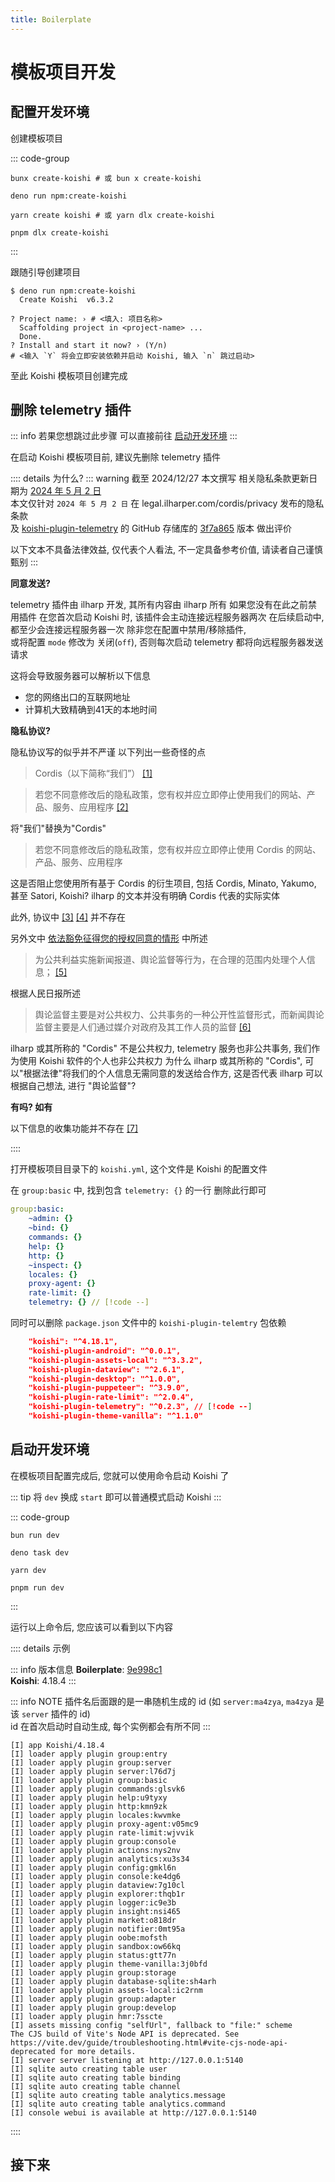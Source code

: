 ```yaml
---
title: Boilerplate
---
```


# 模板项目开发

## 配置开发环境

创建模板项目

::: code-group

```shell [bun]
bunx create-koishi # 或 bun x create-koishi
```

```shell [deno]
deno run npm:create-koishi
```

```shell [yarn]
yarn create koishi # 或 yarn dlx create-koishi
```

```shell [pnpm]
pnpm dlx create-koishi
```

:::

跟随引导创建项目

```shell
$ deno run npm:create-koishi
  Create Koishi  v6.3.2

? Project name: › # <填入: 项目名称>
  Scaffolding project in <project-name> ...
  Done.
? Install and start it now? › (Y/n) 
# <输入 `Y` 将会立即安装依赖并启动 Koishi, 输入 `n` 跳过启动>
```

至此 Koishi 模板项目创建完成

## 删除 telemetry 插件

::: info
若果您想跳过此步骤
可以直接前往 [启动开发环境](#启动开发环境)
:::

在启动 Koishi 模板项目前, 建议先删除 telemetry 插件

:::: details 为什么?
::: warning
截至 2024/12/27 本文撰写
相关隐私条款更新日期为 [2024 年 5 月 2 日](https://legal.ilharper.com/cordis/privacy#:~:text=%E6%9B%B4%E6%96%B0%E6%97%B6%E9%97%B4%EF%BC%9A-,2024%20%E5%B9%B4%205%20%E6%9C%88%202%20%E6%97%A5,-%E7%94%9F%E6%95%88%E6%97%B6%E9%97%B4%EF%BC%9A2024)  
本文仅针对 `2024 年 5 月 2 日` 在 legal.ilharper.com/cordis/privacy 发布的隐私条款  
及 [koishi-plugin-telemetry](https://www.npmjs.com/package/koishi-plugin-telemetry) 
的 GitHub 存储库的 [3f7a865](https://github.com/koishijs/koishi-plugin-telemetry/commit/3f7a865e415312e9f4d4401d597f3177b98c0952) 版本
做出评价

以下文本不具备法律效益, 
仅代表个人看法, 不一定具备参考价值, 请读者自己谨慎甄别
:::

**同意发送?**

telemetry 插件由 ilharp 开发,
其所有内容由 ilharp 所有
如果您没有在此之前禁用插件
在您首次启动 Koishi 时, 该插件会主动连接远程服务器两次
在后续启动中, 都至少会连接远程服务器一次
除非您在配置中禁用/移除插件,  
或将配置 `mode` 修改为 关闭(`off`), 
否则每次启动 telemetry 都将向远程服务器发送请求

这将会导致服务器可以解析以下信息
- 您的网络出口的互联网地址
- 计算机大致精确到41天的本地时间

**隐私协议?**

隐私协议写的似乎并不严谨
以下列出一些奇怪的点

> Cordis（以下简称“我们”）
[[1]](https://legal.ilharper.com/cordis/privacy#:~:text=%E5%BA%94%E7%AB%8B%E5%8D%B3%E5%81%9C%E6%AD%A2%E4%BD%BF%E7%94%A8%E6%88%91%E4%BB%AC%E7%9A%84%E7%BD%91%E7%AB%99%E3%80%81%E4%BA%A7%E5%93%81%E3%80%81%E6%9C%8D%E5%8A%A1%E3%80%81%E5%BA%94%E7%94%A8%E7%A8%8B%E5%BA%8F)


> 若您不同意修改后的隐私政策，您有权并应立即停止使用我们的网站、产品、服务、应用程序
[[2]](https://legal.ilharper.com/cordis/privacy#:~:text=%E6%84%9F%E8%B0%A2%E6%82%A8%E4%BD%BF%E7%94%A8-,Cordis%EF%BC%88%E4%BB%A5%E4%B8%8B%E7%AE%80%E7%A7%B0%E2%80%9C%E6%88%91%E4%BB%AC%E2%80%9D%EF%BC%89,-%E3%80%82%E8%AF%B7%E8%8A%B1%E4%B8%80%E4%BA%9B)

将"我们"替换为"Cordis"

> 若您不同意修改后的隐私政策，您有权并应立即停止使用 Cordis 的网站、产品、服务、应用程序

这是否阻止您使用所有基于 Cordis 的衍生项目, 包括 Cordis, Minato, Yakumo, 甚至 Satori, Koishi?
ilharp 的文本并没有明确 Cordis 代表的实际实体

此外, 协议中 
[[3]](https://legal.ilharper.com/cordis/privacy#:~:text=%E8%AF%AD%E8%A8%80%E4%B9%A0%E6%83%AF%E5%B7%AE%E5%BC%82%EF%BC%8C-,%E5%85%B6%E4%BB%96%E8%AF%AD%E8%A8%80%E7%89%88%E6%9C%AC,-%E5%A6%82%E4%B8%8E%E4%B8%AD%E6%96%87)
[[4]](https://legal.ilharper.com/cordis/privacy#:~:text=%E7%82%B9%E5%87%BB%E6%9F%A5%E9%98%85-,%E5%8E%86%E5%8F%B2%E7%89%88%E6%9C%AC%E7%9A%84%E9%9A%90%E7%A7%81%E6%94%BF%E7%AD%96,-%E3%80%82)
并不存在

另外文中 [依法豁免征得您的授权同意的情形](https://legal.ilharper.com/cordis/privacy#:~:text=1.-,%E4%BE%9D%E6%B3%95%E8%B1%81%E5%85%8D%E5%BE%81%E5%BE%97%E6%82%A8%E7%9A%84%E6%8E%88%E6%9D%83%E5%90%8C%E6%84%8F%E7%9A%84%E6%83%85%E5%BD%A2,-%E8%AF%B7%E6%82%A8%E7%90%86%E8%A7%A3) 中所述

> 为公共利益实施新闻报道、舆论监督等行为，在合理的范围内处理个人信息；
[[5]](https://legal.ilharper.com/cordis/privacy#:~:text=%E8%88%86%E8%AE%BA%E7%9B%91%E7%9D%A3)

根据人民日报所述

> 舆论监督主要是对公共权力、公共事务的一种公开性监督形式，而新闻舆论监督主要是人们通过媒介对政府及其工作人员的监督
[[6]](http://paper.people.com.cn/zgby/html/2015-12/25/content_1647666.htm)

ilharp 或其所称的 "Cordis" 不是公共权力, telemetry 服务也非公共事务, 
我们作为使用 Koishi 软件的个人也非公共权力
为什么 ilharp 或其所称的 "Cordis", 
可以"根据法律"将我们的个人信息无需同意的发送给合作方,
这是否代表 ilharp 可以根据自己想法, 进行 "舆论监督"?

**有吗? 如有**

以下信息的收集功能并不存在
[[7]](https://legal.ilharper.com/cordis/privacy#:~:text=%E5%AE%9E%E4%BE%8B%E5%81%9C%E6%AD%A2%E4%BA%8B%E4%BB%B6%E3%80%81%E5%AE%9E%E4%BE%8B%E6%84%8F%E5%A4%96%E9%80%80%E5%87%BA%E4%BA%8B%E4%BB%B6%E3%80%81%E9%A1%B5%E9%9D%A2%E8%AE%BF%E9%97%AE%E4%BA%8B%E4%BB%B6%E3%80%81%E9%A1%B5%E9%9D%A2%E8%AE%BF%E9%97%AE%E6%97%B6%E9%95%BF%E4%BA%8B%E4%BB%B6%E3%80%81%E4%BC%9A%E8%AF%9D%E4%BA%8B%E4%BB%B6%E3%80%81%E7%BD%91%E7%BB%9C%E7%B1%BB%E5%9E%8B%EF%BC%9B%E4%BB%A5%E5%8F%8A%20CPU%20%E5%8F%8A%E6%98%BE%E7%A4%BA%E8%AE%BE%E5%A4%87%E7%AD%89%E7%A1%AC%E4%BB%B6%E8%AE%BE%E5%A4%87)

::::

打开模板项目目录下的 `koishi.yml`,
这个文件是 Koishi 的配置文件

在 `group:basic` 中, 
找到包含 `telemetry: {}` 的一行 
删除此行即可
```yaml
group:basic:
    ~admin: {}
    ~bind: {}
    commands: {}
    help: {}
    http: {}
    ~inspect: {}
    locales: {}
    proxy-agent: {}
    rate-limit: {}
    telemetry: {} // [!code --]
```

同时可以删除 `package.json` 文件中的 `koishi-plugin-telemtry` 包依赖

```json
    "koishi": "^4.18.1",
    "koishi-plugin-android": "^0.0.1",
    "koishi-plugin-assets-local": "^3.3.2",
    "koishi-plugin-dataview": "^2.6.1",
    "koishi-plugin-desktop": "^1.0.0",
    "koishi-plugin-puppeteer": "^3.9.0",
    "koishi-plugin-rate-limit": "^2.0.4",
    "koishi-plugin-telemetry": "^0.2.3", // [!code --]
    "koishi-plugin-theme-vanilla": "^1.1.0"
```


## 启动开发环境

在模板项目配置完成后, 
您就可以使用命令启动 Koishi 了

::: tip
将 `dev` 换成 `start` 即可以普通模式启动 Koishi
:::

::: code-group

```shell [bun]
bun run dev
```

```shell [deno]
deno task dev
```

```shell [yarn]
yarn dev
```

```shell [pnpm]
pnpm run dev
```

:::

运行以上命令后,
您应该可以看到以下内容

:::: details 示例

::: info 版本信息
**Boilerplate**:  [9e998c1](https://github.com/koishijs/boilerplate/commit/9e998c1feabbb409bb3df5e7bd6d081954386cd6)  
**Koishi**:       4.18.4
:::

::: info NOTE
插件名后面跟的是一串随机生成的 id (如 `server:ma4zya`, `ma4zya` 是该 `server` 插件的 id)  
id 在首次启动时自动生成, 每个实例都会有所不同
:::

```log
[I] app Koishi/4.18.4
[I] loader apply plugin group:entry
[I] loader apply plugin group:server
[I] loader apply plugin server:l76d7j
[I] loader apply plugin group:basic
[I] loader apply plugin commands:glsvk6
[I] loader apply plugin help:u9tyxy
[I] loader apply plugin http:kmn9zk
[I] loader apply plugin locales:kwvmke
[I] loader apply plugin proxy-agent:v05mc9
[I] loader apply plugin rate-limit:wjvvik
[I] loader apply plugin group:console
[I] loader apply plugin actions:nys2nv
[I] loader apply plugin analytics:xu3s34
[I] loader apply plugin config:gmkl6n
[I] loader apply plugin console:ke4dg6
[I] loader apply plugin dataview:7g10cl
[I] loader apply plugin explorer:thqb1r
[I] loader apply plugin logger:ic9e3b
[I] loader apply plugin insight:nsi465
[I] loader apply plugin market:o818dr
[I] loader apply plugin notifier:0mt95a
[I] loader apply plugin oobe:mofsth
[I] loader apply plugin sandbox:ow66kq
[I] loader apply plugin status:gtt77n
[I] loader apply plugin theme-vanilla:3j0bfd
[I] loader apply plugin group:storage
[I] loader apply plugin database-sqlite:sh4arh
[I] loader apply plugin assets-local:ic2rnm
[I] loader apply plugin group:adapter
[I] loader apply plugin group:develop
[I] loader apply plugin hmr:7sscte
[I] assets missing config "selfUrl", fallback to "file:" scheme
The CJS build of Vite's Node API is deprecated. See https://vite.dev/guide/troubleshooting.html#vite-cjs-node-api-deprecated for more details.
[I] server server listening at http://127.0.0.1:5140
[I] sqlite auto creating table user
[I] sqlite auto creating table binding
[I] sqlite auto creating table channel
[I] sqlite auto creating table analytics.message
[I] sqlite auto creating table analytics.command
[I] console webui is available at http://127.0.0.1:5140
```
::::

## 接下来

<div class="flex gap-2 text-center">
    <a href="../../end-user/webui#模板" class="flex-1">
        <Card v-ripple>
            <template #content>
                了解控制台
            </template>
        </Card>
    </a>
    <a href="./setup-plugin" class="flex-1">
        <Card v-ripple>
            <template #content>
                创建插件
            </template>
        </Card>
    </a>
</div>
